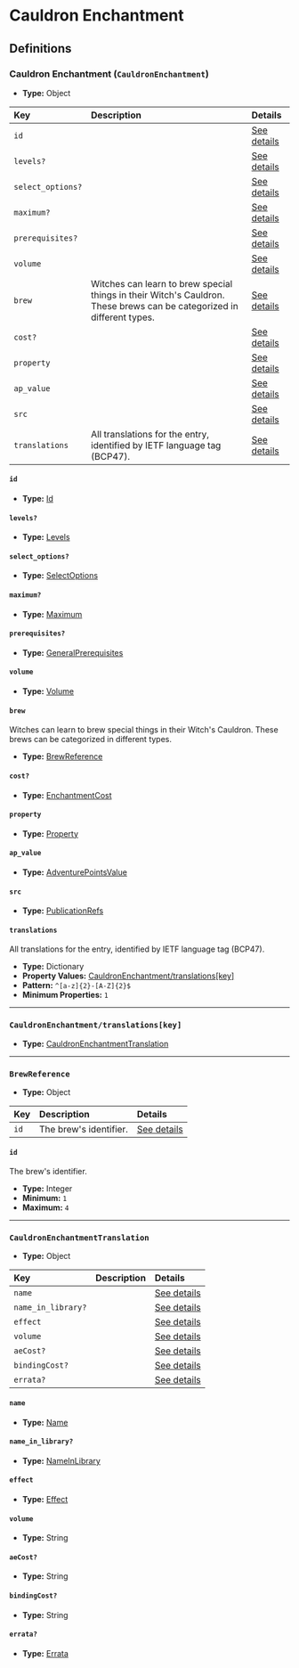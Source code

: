 # Cauldron Enchantment

## Definitions

### <a name="CauldronEnchantment"></a> Cauldron Enchantment (`CauldronEnchantment`)

- **Type:** Object

Key | Description | Details
:-- | :-- | :--
`id` |  | <a href="#CauldronEnchantment/id">See details</a>
`levels?` |  | <a href="#CauldronEnchantment/levels">See details</a>
`select_options?` |  | <a href="#CauldronEnchantment/select_options">See details</a>
`maximum?` |  | <a href="#CauldronEnchantment/maximum">See details</a>
`prerequisites?` |  | <a href="#CauldronEnchantment/prerequisites">See details</a>
`volume` |  | <a href="#CauldronEnchantment/volume">See details</a>
`brew` | Witches can learn to brew special things in their Witch's Cauldron. These brews can be categorized in different types. | <a href="#CauldronEnchantment/brew">See details</a>
`cost?` |  | <a href="#CauldronEnchantment/cost">See details</a>
`property` |  | <a href="#CauldronEnchantment/property">See details</a>
`ap_value` |  | <a href="#CauldronEnchantment/ap_value">See details</a>
`src` |  | <a href="#CauldronEnchantment/src">See details</a>
`translations` | All translations for the entry, identified by IETF language tag (BCP47). | <a href="#CauldronEnchantment/translations">See details</a>

#### <a name="CauldronEnchantment/id"></a> `id`

- **Type:** <a href="../_Activatable.md#Id">Id</a>

#### <a name="CauldronEnchantment/levels"></a> `levels?`

- **Type:** <a href="../_Activatable.md#Levels">Levels</a>

#### <a name="CauldronEnchantment/select_options"></a> `select_options?`

- **Type:** <a href="../_Activatable.md#SelectOptions">SelectOptions</a>

#### <a name="CauldronEnchantment/maximum"></a> `maximum?`

- **Type:** <a href="../_Activatable.md#Maximum">Maximum</a>

#### <a name="CauldronEnchantment/prerequisites"></a> `prerequisites?`

- **Type:** <a href="../_Prerequisite.md#GeneralPrerequisites">GeneralPrerequisites</a>

#### <a name="CauldronEnchantment/volume"></a> `volume`

- **Type:** <a href="../_Activatable.md#Volume">Volume</a>

#### <a name="CauldronEnchantment/brew"></a> `brew`

Witches can learn to brew special things in their Witch's Cauldron. These
brews can be categorized in different types.

- **Type:** <a href="#BrewReference">BrewReference</a>

#### <a name="CauldronEnchantment/cost"></a> `cost?`

- **Type:** <a href="../_Activatable.md#EnchantmentCost">EnchantmentCost</a>

#### <a name="CauldronEnchantment/property"></a> `property`

- **Type:** <a href="../_Activatable.md#Property">Property</a>

#### <a name="CauldronEnchantment/ap_value"></a> `ap_value`

- **Type:** <a href="../_Activatable.md#AdventurePointsValue">AdventurePointsValue</a>

#### <a name="CauldronEnchantment/src"></a> `src`

- **Type:** <a href="../source/_PublicationRef.md#PublicationRefs">PublicationRefs</a>

#### <a name="CauldronEnchantment/translations"></a> `translations`

All translations for the entry, identified by IETF language tag (BCP47).

- **Type:** Dictionary
- **Property Values:** <a href="#CauldronEnchantment/translations[key]">CauldronEnchantment/translations[key]</a>
- **Pattern:** `^[a-z]{2}-[A-Z]{2}$`
- **Minimum Properties:** `1`

---

### <a name="CauldronEnchantment/translations[key]"></a> `CauldronEnchantment/translations[key]`

- **Type:** <a href="#CauldronEnchantmentTranslation">CauldronEnchantmentTranslation</a>

---

### <a name="BrewReference"></a> `BrewReference`

- **Type:** Object

Key | Description | Details
:-- | :-- | :--
`id` | The brew's identifier. | <a href="#BrewReference/id">See details</a>

#### <a name="BrewReference/id"></a> `id`

The brew's identifier.

- **Type:** Integer
- **Minimum:** `1`
- **Maximum:** `4`

---

### <a name="CauldronEnchantmentTranslation"></a> `CauldronEnchantmentTranslation`

- **Type:** Object

Key | Description | Details
:-- | :-- | :--
`name` |  | <a href="#CauldronEnchantmentTranslation/name">See details</a>
`name_in_library?` |  | <a href="#CauldronEnchantmentTranslation/name_in_library">See details</a>
`effect` |  | <a href="#CauldronEnchantmentTranslation/effect">See details</a>
`volume` |  | <a href="#CauldronEnchantmentTranslation/volume">See details</a>
`aeCost?` |  | <a href="#CauldronEnchantmentTranslation/aeCost">See details</a>
`bindingCost?` |  | <a href="#CauldronEnchantmentTranslation/bindingCost">See details</a>
`errata?` |  | <a href="#CauldronEnchantmentTranslation/errata">See details</a>

#### <a name="CauldronEnchantmentTranslation/name"></a> `name`

- **Type:** <a href="../_Activatable.md#Name">Name</a>

#### <a name="CauldronEnchantmentTranslation/name_in_library"></a> `name_in_library?`

- **Type:** <a href="../_Activatable.md#NameInLibrary">NameInLibrary</a>

#### <a name="CauldronEnchantmentTranslation/effect"></a> `effect`

- **Type:** <a href="../_Activatable.md#Effect">Effect</a>

#### <a name="CauldronEnchantmentTranslation/volume"></a> `volume`

- **Type:** String

#### <a name="CauldronEnchantmentTranslation/aeCost"></a> `aeCost?`

- **Type:** String

#### <a name="CauldronEnchantmentTranslation/bindingCost"></a> `bindingCost?`

- **Type:** String

#### <a name="CauldronEnchantmentTranslation/errata"></a> `errata?`

- **Type:** <a href="../source/_Erratum.md#Errata">Errata</a>

